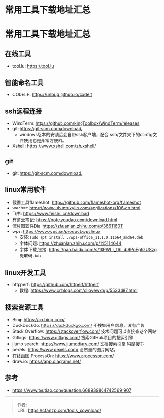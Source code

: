 # 常用工具下载地址汇总


# 常用工具下载地址汇总
## 在线工具
- tool.lu: https://tool.lu

## 智能命名工具
- CODELF: https://unbug.github.io/codelf

## ssh远程连接
- WindTerm: https://github.com/kingToolbox/WindTerm/releases
- git: https://git-scm.com/download/
  - windows版本的安装后会自带ssh客户端，配合.ssh/文件夹下的config文件使用也是非常方便的。
- Xshell: https://www.xshell.com/zh/xshell/

## git
- git: https://git-scm.com/download/

## linux常用软件
- 截图工具flameshot: https://github.com/flameshot-org/flameshot
- wechat: https://www.ubuntukylin.com/applications/106-cn.html
- 飞书: https://www.feishu.cn/download
- 有道云笔记: https://note.youdao.com/download.html
- 流程图软件Dia: https://zhuanlan.zhihu.com/p/366116011
- wps: https://www.wps.cn/product/wpslinux
  - 安装:`sudo apt install ./wps-office_11.1.0.11664_amd64.deb`
  - 字体问题: https://zhuanlan.zhihu.com/p/145114644
  - 字体下载,链接: https://pan.baidu.com/s/18PWLr_t6Lub9PoEg9zUSzg 提取码: isiz

## linux开发工具
- httpperf: https://github.com/httperf/httperf
  - 教程: https://www.cnblogs.com/cllovewxq/p/5533487.html

## 搜索资源工具
- Bing: https://cn.bing.com/
- DuckDuckGo: https://duckduckgo.com/ 不搜集用户信息，没有广告
- Stack Overflow: https://stackoverflow.com/ 技术问题可以直接查这个网站
- Gitlogs: https://www.gitlogs.com/ 搜索GitHub项目的搜索引擎
- jiumo search: https://www.jiumodiary.com/ 文档搜索引擎 鸠摩搜书
- pexels: https://www.pexels.com/ 高质量的图片网站。
- 在线画图,ProcessOn: https://www.processon.com/
- draw.io: https://app.diagrams.net/

## 参考
- https://www.toutiao.com/question/6689398047425691907


---

> 作者:   
> URL: https://cfanzp.com/tools_download/  

